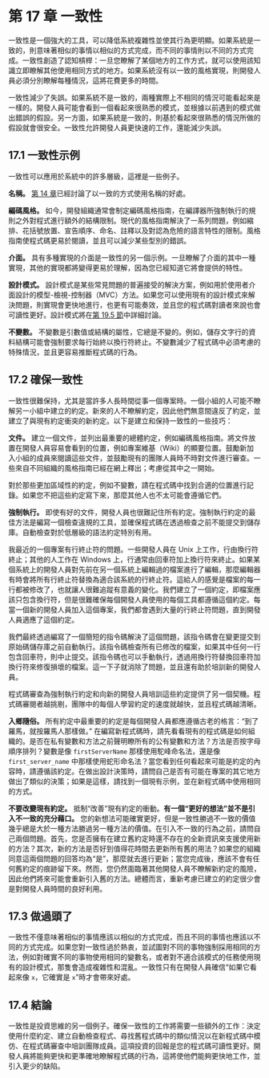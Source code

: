 # 第 17 章 一致性

一致性是一個強大的工具，可以降低系統複雜性並使其行為更明顯。如果系統是一致的，則意味著相似的事情以相似的方式完成，而不同的事情則以不同的方式完成。一致性創造了認知槓桿：一旦您瞭解了某個地方的工作方式，就可以使用該知識立即瞭解其他使用相同方式的地方。如果系統沒有以一致的風格實現，則開發人員必須分別瞭解每種情況，這將花費更多的時間。

一致性減少了失誤。如果系統不是一致的，兩種實際上不相同的情況可能看起來是一樣的。開發人員可能會看到一個看起來很熟悉的模式，並根據以前遇到的模式做出錯誤的假設。另一方面，如果系統是一致的，則基於看起來很熟悉的情況所做的假設就會很安全。一致性允許開發人員更快速的工作，還能減少失誤。

## 17.1 一致性示例

一致性可以應用於系統中的許多層級，這裡是一些例子。

**名稱。** [第 14 章](ch14.md)已經討論了以一致的方式使用名稱的好處。

**編碼風格。** 如今，開發組織通常會制定編碼風格指南，在編譯器所強制執行的規則之外對程式進行額外的結構限制。現代的風格指南解決了一系列問題，例如縮排、花括號放置、宣告順序、命名、註釋以及對認為危險的語言特性的限制。風格指南使程式碼更易於閱讀，並且可以減少某些型別的錯誤。

**介面。** 具有多種實現的介面是一致性的另一個示例。一旦瞭解了介面的其中一種實現，其他的實現都將變得更易於理解，因為您已經知道它將會提供的特性。

**設計模式。** 設計模式是某些常見問題的普遍接受的解決方案，例如用於使用者介面設計的模型-檢視-控制器（MVC）方法。如果您可以使用現有的設計模式來解決問題，則實現會更快地進行，也更有可能奏效，並且您的程式碼對讀者來說也會可讀性更好。設計模式將在[第 19.5 節](ch19.md)中詳細討論。

**不變數。** 不變數是引數值或結構的屬性，它總是不變的。例如，儲存文字行的資料結構可能會強制要求每行始終以換行符終止。不變數減少了程式碼中必須考慮的特殊情況，並且更容易推斷程式碼的行為。

## 17.2 確保一致性

一致性很難保持，尤其是當許多人長時間從事一個專案時。一個小組的人可能不瞭解另一小組中建立的約定。新來的人不瞭解約定，因此他們無意間違反了約定，並建立了與現有約定衝突的新約定。以下是建立和保持一致性的一些技巧：

**文件。** 建立一個文件，並列出最重要的總體約定，例如編碼風格指南。將文件放置在開發人員容易會看到的位置，例如專案維基（Wiki）的顯要位置。鼓勵新加入小組的成員來閱讀這些文件，並鼓勵現有的團隊人員時不時對文件進行審查。一些來自不同組織的風格指南已經在網上釋出；考慮從其中之一開始。

對於那些更加區域性的約定，例如不變數，請在程式碼中找到合適的位置進行記錄。如果您不把這些約定寫下來，那麼其他人也不太可能會遵循它們。

**強制執行。** 即使有好的文件，開發人員也很難記住所有約定。強制執行約定的最佳方法是編寫一個檢查違規的工具，並確保程式碼在透過檢查之前不能提交到儲存庫。自動檢查對於低層級的語法約定特別有用。

我最近的一個專案有行終止符的問題。一些開發人員在 Unix 上工作，行由換行符終止；其他的人工作在 Windows 上，行通常由回車符加上換行符來終止。如果某個系統上的開發人員對先前在另一個系統上編輯過的檔案進行了編輯，那麼編輯器有時會將所有行終止符替換為適合該系統的行終止符。這給人的感覺是檔案的每一行都被修改了，也就讓人很難追蹤有意義的變化。我們建立了一個約定，即檔案應該只包含換行符，但是很難確保每個開發人員使用的每個工具都遵循這個約定。每當一個新的開發人員加入這個專案，我們都會遇到大量的行終止符問題，直到開發人員適應了這個約定。

我們最終透過編寫了一個簡短的指令碼解決了這個問題，該指令碼會在變更提交到原始碼儲存庫之前自動執行。該指令碼檢查所有已修改的檔案，如果其中任何一行包含回車符，則中止提交。該指令碼也可以手動執行，透過用換行符替換回車符加換行符來修復損壞的檔案。這一下子就消除了問題，並且還有助於培訓新的開發人員。

程式碼審查為強制執行約定和向新的開發人員培訓這些約定提供了另一個契機。程式碼審閱者越挑剔，團隊中的每個人學習約定的速度就越快，並且程式碼越清晰。

**入鄉隨俗。** 所有約定中最重要的約定是每個開發人員都應遵循古老的格言：“到了羅馬，就按羅馬人那樣做。” 在編寫新程式碼時，請先看看現有的程式碼是如何組織的。是否在私有變數和方法之前聲明瞭所有的公有變數和方法？方法是否按字母順序排列？變數是像 `firstServerName` 那樣使用駝峰命名法，還是像 `first_server_name` 中那樣使用蛇形命名法？當您看到任何看起來可能是約定的內容時，請遵循該約定。在做出設計決策時，請問自己是否有可能在專案的其它地方做出了類似的決策；如果是這樣，請找到一個現有示例，並在新程式碼中使用相同的方式。

**不要改變現有約定。** 抵制“改善”現有約定的衝動。**有一個“更好的想法”並不是引入不一致的充分藉口。** 您的新想法可能確實更好，但是一致性勝過不一致的價值幾乎總是大於一種方法勝過另一種方法的價值。在引入不一致的行為之前，請問自己兩個問題。首先，您是否擁有在建立舊約定時還不存在的全新資訊來支援使用新的方法？其次，新的方法是否好到值得花時間去更新所有舊的用法？如果您的組織同意這兩個問題的回答均為“是”，那麼就去進行更新；當您完成後，應該不會有任何舊約定的痕跡留下來。然而，您仍然面臨著其他開發人員不瞭解新約定的風險，因此他們將來可能會重新引入舊的方法。總體而言，重新考慮已建立的約定很少會是對開發人員時間的良好利用。

## 17.3 做過頭了

一致性不僅意味著相似的事情應該以相似的方式完成，而且不同的事情也應該以不同的方式完成。如果您對一致性過於熱衷，並試圖對不同的事物強制採用相同的方法，例如對確實不同的事物使用相同的變數名，或者對不適合該模式的任務使用現有的設計模式，那隻會造成複雜性和混亂。一致性只有在開發人員確信“如果它看起來像 `x`，它確實是 `x`”時才會帶來好處。

## 17.4 結論

一致性是投資思維的另一個例子。確保一致性的工作將需要一些額外的工作：決定使用什麼約定、建立自動檢查程式、尋找舊程式碼中的類似情況以在新程式碼中模仿、在程式碼審查中培訓團隊成員。這項投資的回報是您的程式碼可讀性更好。開發人員將能夠更快和更準確地瞭解程式碼的行為，這將使他們能夠更快地工作，並引入更少的缺陷。